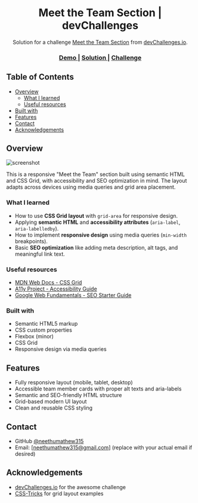 <h1 align="center">Meet the Team Section | devChallenges</h1>

<div align="center">
   Solution for a challenge <a href="https://devchallenges.io/challenge/meet-the-team-section-challenge" target="_blank">Meet the Team Section</a> from <a href="https://devchallenges.io" target="_blank">devChallenges.io</a>.
</div>

<div align="center">
  <h3>
    <a href="https://neethu-mathew-meet-team.netlify.app">
      Demo
    </a>
    <span> | </span>
    <a href="https://github.com/NeethuMathew/meet-the-team">
      Solution
    </a>
    <span> | </span>
    <a href="https://devchallenges.io/challenge/meet-the-team-section-challenge">
      Challenge
    </a>
  </h3>
</div>

## Table of Contents

- [Overview](#overview)
  - [What I learned](#what-i-learned)
  - [Useful resources](#useful-resources)
- [Built with](#built-with)
- [Features](#features)
- [Contact](#contact)
- [Acknowledgements](#acknowledgements)

## Overview

![screenshot](https://user-images.githubusercontent.com/16707738/92399059-5716eb00-f132-11ea-8b14-bcacdc8ec97b.png)

This is a responsive "Meet the Team" section built using semantic HTML and CSS Grid, with accessibility and SEO optimization in mind. The layout adapts across devices using media queries and grid area placement.

### What I learned

- How to use **CSS Grid layout** with `grid-area` for responsive design.
- Applying **semantic HTML** and **accessibility attributes** (`aria-label`, `aria-labelledby`).
- How to implement **responsive design** using media queries (`min-width` breakpoints).
- Basic **SEO optimization** like adding meta description, alt tags, and meaningful link text.

### Useful resources

- [MDN Web Docs - CSS Grid](https://developer.mozilla.org/en-US/docs/Web/CSS/CSS_grid_layout)
- [A11y Project - Accessibility Guide](https://www.a11yproject.com/)
- [Google Web Fundamentals - SEO Starter Guide](https://developers.google.com/search/docs/fundamentals/seo-starter-guide)

### Built with

- Semantic HTML5 markup
- CSS custom properties
- Flexbox (minor)
- CSS Grid
- Responsive design via media queries

## Features

- Fully responsive layout (mobile, tablet, desktop)
- Accessible team member cards with proper alt texts and aria-labels
- Semantic and SEO-friendly HTML structure
- Grid-based modern UI layout
- Clean and reusable CSS styling

## Contact

- GitHub [@neethumathew315](https://github.com/neethumathew315)
- Email: [neethumathew315@gmail.com] (replace with your actual email if desired)

## Acknowledgements

- [devChallenges.io](https://devchallenges.io) for the awesome challenge
- [CSS-Tricks](https://css-tricks.com/snippets/css/complete-guide-grid/) for grid layout examples
